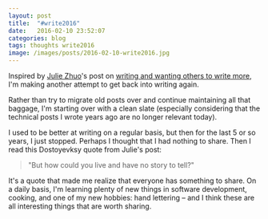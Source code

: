 ```yaml
---
layout: post
title:  "#write2016"
date:   2016-02-10 23:52:07
categories: blog 
tags: thoughts write2016
image: /images/posts/2016-02-10-write2016.jpg
---
```

Inspired by [Julie Zhuo](http://twitter.com/joulee)'s post on [writing and
wanting others to write more](https://medium.com/the-year-of-the-looking-glass/write-in-2016-938f569b535e#.epf5p9xgf), 
I'm making another attempt to get back into writing again.

Rather than try to migrate old posts over and continue maintaining all that
baggage, I'm starting over with a clean slate (especially considering that the
technical posts I wrote years ago are no longer relevant today).

I used to be better at writing on a regular basis, but then for the last 5 or
so years, I just stopped. Perhaps I thought that I had nothing to share. Then I 
read this Dostoyevksy quote from Julie's post:

> "But how could you live and have no story to tell?"

It's a quote that made me realize that everyone has something to share. On a
daily basis, I'm learning plenty of new things in software development, cooking,
and one of my new hobbies: hand lettering – and I think these are all 
interesting things that are worth sharing. 


